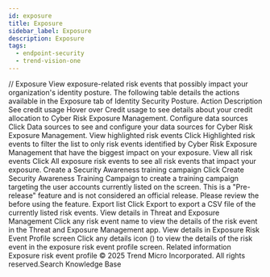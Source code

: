 ```yaml
---
id: exposure
title: Exposure
sidebar_label: Exposure
description: Exposure
tags:
  - endpoint-security
  - trend-vision-one
---
```


/*<![CDATA[*/ $('#title').html($('meta[name=map-description]').attr('content')); /*]]>*/ Exposure View exposure-related risk events that possibly impact your organization's identity posture. The following table details the actions available in the Exposure tab of Identity Security Posture. Action Description See credit usage Hover over Credit usage to see details about your credit allocation to Cyber Risk Exposure Management. Configure data sources Click Data sources to see and configure your data sources for Cyber Risk Exposure Management. View highlighted risk events Click Highlighted risk events to filter the list to only risk events identified by Cyber Risk Exposure Management that have the biggest impact on your exposure. View all risk events Click All exposure risk events to see all risk events that impact your exposure. Create a Security Awareness training campaign Click Create Security Awareness Training Campaign to create a training campaign targeting the user accounts currently listed on the screen. This is a "Pre-release" feature and is not considered an official release. Please review the before using the feature. Export list Click Export to export a CSV file of the currently listed risk events. View details in Threat and Exposure Management Click any risk event name to view the details of the risk event in the Threat and Exposure Management app. View details in Exposure Risk Event Profile screen Click any details icon () to view the details of the risk event in the exposure risk event profile screen. Related information Exposure risk event profile © 2025 Trend Micro Incorporated. All rights reserved.Search Knowledge Base